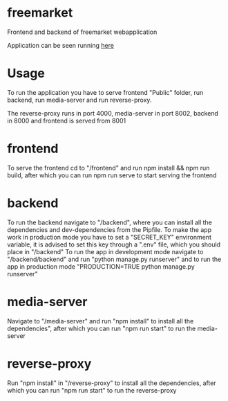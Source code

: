 # freemarket
Frontend and backend of freemarket webapplication

Application can be seen running [here](http://fullstackdemo.ddns.net/)


# Usage
To run the application you have to serve frontend "Public" folder, run backend, run media-server and run reverse-proxy.

The reverse-proxy runs in port 4000, media-server in port 8002, backend in 8000 and frontend is served from 8001


# frontend
To serve the frontend cd to "/frontend" and run npm install && npm run build, after which you can run npm run serve to start serving the frontend

# backend
To run the backend navigate to "/backend", where you can install all the dependencies and dev-dependencies from the Pipfile.
To make the app work in production mode you have to set a "SECRET_KEY" environment variable, it is advised to set this key through a ".env" file, which you should place in "/backend"
To run the app in development mode navigate to "/backend/backend" and run "python manage.py runserver" and to run the app in production mode "PRODUCTION=TRUE python manage.py runserver"

# media-server
Navigate to "/media-server" and run "npm install" to install all the dependencies", after which you can run "npm run start" to run the media-server

# reverse-proxy
Run "npm install" in "/reverse-proxy" to install all the dependencies, after which you can run "npm run start" to run the reverse-proxy
